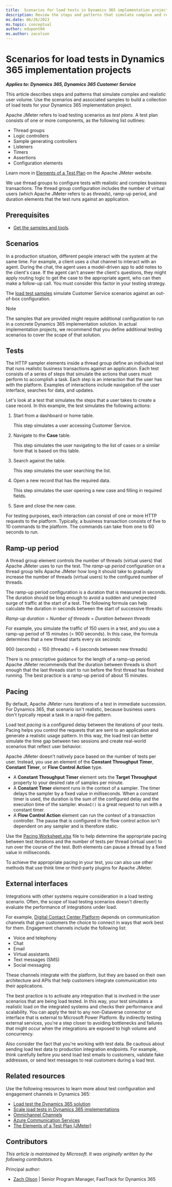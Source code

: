 ```yaml
---
title:  Scenarios for load tests in Dynamics 365 implementation projects
description: Review the steps and patterns that simulate complex and realistic user volume in load tests for Dynamics 365 implementations.
ms.date: 06/26/2023
ms.topic: conceptual
author: edupont04
ms.author: zacolson
---
```


# Scenarios for load tests in Dynamics 365 implementation projects

***Applies to: Dynamics 365, Dynamics 365 Customer Service***

This article describes steps and patterns that simulate complex and realistic user volume. Use the scenarios and associated samples to build a collection of load tests for your Dynamics 365 implementation project.

Apache JMeter refers to load testing scenarios as *test plans*. A test plan consists of one or more components, as the following list outlines:

- Thread groups
- Logic controllers
- Sample generating controllers
- Listeners
- Timers
- Assertions
- Configuration elements

Learn more in [Elements of a Test Plan](https://jmeter.apache.org/usermanual/test_plan.html) on the Apache JMeter website.

We use thread groups to configure tests with realistic and complex business transactions. The thread group configuration includes the number of virtual users (which Apache JMeter refers to as *threads*), ramp-up period, and duration elements that the test runs against an application.

## Prerequisites

- [Get the samples and tools](https://github.com/microsoft/Dynamics-365-FastTrack-Implementation-Assets/tree/master/Customer%20Service/Testing/At%20Scale/Samples).

## Scenarios

In a production situation, different people interact with the system at the same time. For example, a client uses a chat channel to interact with an agent. During the chat, the agent uses a model-driven app to add notes to the client's case. If the agent can't answer the client's questions, they might apply routing logic to get the case to the appropriate agent, who can then make a follow-up call. You must consider this factor in your testing strategy.

The [load test samples](https://github.com/microsoft/Dynamics-365-FastTrack-Implementation-Assets/tree/master/Customer%20Service/Testing/At%20Scale/Samples) simulate Customer Service scenarios against an out-of-box configuration.

> [!NOTE]
> The samples that are provided might require additional configuration to run in a concrete Dynamics 365 implementation solution. In actual implementation projects, we recommend that you define additional testing scenarios to cover the scope of that solution.

## Tests

The HTTP sampler elements inside a thread group define an individual test that runs realistic business transactions against an application. Each test consists of a series of steps that simulate the actions that users must perform to accomplish a task. Each step is an interaction that the user has with the platform. Examples of interactions include navigation of the user interface, searches for data, and updates.

Let's look at a test that simulates the steps that a user takes to create a case record. In this example, the test simulates the following actions:

1. Start from a dashboard or home table.

    This step simulates a user accessing Customer Service.

2. Navigate to the **Case** table.

    This step simulates the user navigating to the list of cases or a similar form that is based on this table.

3. Search against the table.

    This step simulates the user searching the list.

4. Open a new record that has the required data.

    This step simulates the user opening a new case and filling in required fields.

5. Save and close the new case.

For testing purposes, each interaction can consist of one or more HTTP requests to the platform. Typically, a business transaction consists of five to 10 commands to the platform. The commands can take from one to 60 seconds to run.

## Ramp-up period

A thread group element controls the number of threads (virtual users) that Apache JMeter uses to run the test. The *ramp-up period* configuration on a thread group tells Apache JMeter how long it should take to gradually increase the number of threads (virtual users) to the configured number of threads.

The ramp-up period configuration is a duration that is measured in seconds. The duration should be long enough to avoid a sudden and unexpected surge of traffic at the start of a test. The following formula can help calculate the duration in seconds between the start of successive threads:

*Ramp-up duration* &divide; *Number of threads* = *Duration between threads*

For example, you simulate the traffic of 150 users in a test, and you use a ramp-up period of 15 minutes (= 900 seconds). In this case, the formula determines that a new thread starts every six seconds:

900 (seconds) &divide; 150 (threads) = 6 (seconds between new threads)

There is no prescriptive guidance for the length of a ramp-up period. Apache JMeter recommends that the duration between threads is short enough that the last threads start to run before the first thread has finished running. The best practice is a ramp-up period of about 15 minutes.

## Pacing

By default, Apache JMeter runs iterations of a test in immediate succession. For Dynamics 365, that scenario isn't realistic, because business users don't typically repeat a task in a rapid-fire pattern.

Load test *pacing* is a configured delay between the iterations of your tests. Pacing helps you control the requests that are sent to an application and generate a realistic usage pattern. In this way, the load test can better simulate the time gap between two sessions and create real-world scenarios that reflect user behavior.

Apache JMeter doesn't natively pace based on the number of tests per user. Instead, you use an element of the **Constant Throughput Timer**, **Constant Timer**, or **Flow Control Action** type.

- A **Constant Throughput Timer** element sets the **Target Throughput** property to your desired rate of samples per minute.
- A **Constant Timer** element runs in the context of a sampler. The timer delays the sampler by a fixed value in milliseconds. When a constant timer is used, the duration is the sum of the configured delay and the execution time of the sampler. `WhoAmI()` is a great request to run with a constant timer.
- A **Flow Control Action** element can run the context of a transaction controller. The pause that is configured in the flow control action isn't dependent on any sampler and is therefore static.

Use the [Pacing Worksheet.xlsx](https://github.com/microsoft/Dynamics-365-FastTrack-Implementation-Assets/blob/master/Customer%20Service/Testing/At%20Scale/Documentation/Pacing%20Worksheet.xlsx) file to help determine the appropriate pacing between test iterations and the number of tests per thread (virtual user) to run over the course of the test. Both elements can pause a thread by a fixed value in milliseconds.

To achieve the appropriate pacing in your test, you can also use other methods that use think time or third-party plugins for Apache JMeter.

## External interfaces

Integrations with other systems require consideration in a load testing scenario. Often, the scope of load testing scenarios doesn't directly evaluate the performance of integrations under load.

For example, [Digital Contact Center Platform](/digital-contact-center-platform/) depends on communication channels that give customers the choice to connect in ways that work best for them. Engagement channels include the following list:

- Voice and telephony
- Chat
- Email
- Virtual assistants
- Text messages (SMS)
- Social messaging

These channels integrate with the platform, but they are based on their own architecture and APIs that help customers integrate communication into their applications.

The best practice is to activate any integration that is involved in the user scenarios that are being load tested. In this way, your test simulates a realistic load on the integrated systems and checks their performance and scalability. You can apply the test to any non-Dataverse connector or interface that is external to Microsoft Power Platform. By indirectly testing external services, you're a step closer to avoiding bottlenecks and failures that might occur when the integrations are exposed to high volume and concurrency.

Also consider the fact that you're working with test data. Be cautious about sending load test data to production integration endpoints. For example, think carefully before you send load test emails to customers, validate fake addresses, or send text messages to real customers during a load test.

## Related resources

Use the following resources to learn more about test configuration and engagement channels in Dynamics 365:

- [Load test the Dynamics 365 solution](test-scale-dynamics-365-solution.md)
- [Scale load tests in Dynamics 365 implementations](test-load-tests-scaling.md)
- [Omnichannel Channels](/dynamics365/customer-service/channels)
- [Azure Communication Services](https://azure.microsoft.com/products/communication-services/)
- [The Elements of a Test Plan (JMeter)](https://jmeter.apache.org/usermanual/test_plan.html)

## Contributors

*This article is maintained by Microsoft. It was originally written by the following contributors.*

Principal author:

- [Zach Olson](https://www.linkedin.com/in/zach-olson-b966b524/) | Senior Program Manager, FastTrack for Dynamics 365

<!--## Tags

*Products:* Dynamics 365 Customer Service-->
